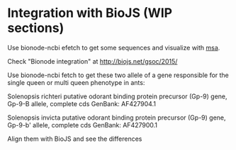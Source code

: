 # Integration with BioJS (WIP sections)

Use bionode-ncbi efetch to get some sequences and visualize with [msa](ttp://biojs.io/d/msa).

Check "Bionode integration" at  http://biojs.net/gsoc/2015/

Use bionode-ncbi fetch to get these two allele of a gene responsible for the single queen or multi queen phenotype in ants:

Solenopsis richteri putative odorant binding protein precursor (Gp-9) gene, Gp-9-B allele, complete cds
GenBank: AF427904.1

Solenopsis invicta putative odorant binding protein precursor (Gp-9) gene, Gp-9-b' allele, complete cds
GenBank: AF427900.1

Align them with BioJS and see the differences

